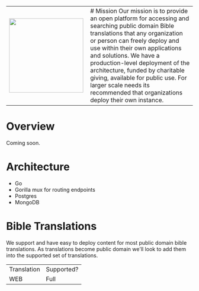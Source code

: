 <style>
td, th {
   border: none!important;
}
</style>

<table>
  <tr>
    <td><img width="200" src="https://hopeintigard.com/wp-content/uploads/2021/03/Bible-Icon-01.png" align="left"></td>
    <td># Mission
Our mission is to provide an open platform for accessing and searching public domain Bible translations that any organization or person can freely deploy and use within their own applications and solutions.  We have a production-level deployment of the architecture, funded by charitable giving, available for public use. For larger scale needs its recommended that organizations deploy their own instance.</td>
  </tr>
</table>

# Overview
Coming soon.

# Architecture
- Go
- Gorilla mux for routing endpoints
- Postgres
- MongoDB

# Bible Translations
We support and have easy to deploy content for most public domain bible translations.  As translations become public domain we'll look to add them into the supported set of translations.

<table>
  <tr>
    <td>Translation</td>
    <td>Supported?</td>
  </tr>
  <tr>
    <td>WEB</td>
    <td>Full</td>
  </tr>
</table>
